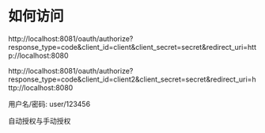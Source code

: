 # 如何访问

http://localhost:8081/oauth/authorize?response_type=code&client_id=client&client_secret=secret&redirect_uri=http://localhost:8080

http://localhost:8081/oauth/authorize?response_type=code&client_id=client2&client_secret=secret&redirect_uri=http://localhost:8080

用户名/密码: user/123456

自动授权与手动授权
